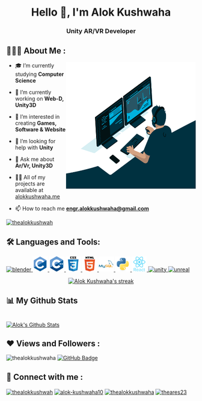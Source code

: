 
<h1 align="center">Hello 👋, I'm Alok Kushwaha</h1>
<h3 align="center">Unity AR/VR Developer</h3>

## 👨🏻‍💻 About Me :
<img align="right" alt="coding"  height="337" width="345" src="https://github.com/TheAlokkushwaha/TheAlokkushwaha/blob/main/coding.gif"> 

- 🎓 I’m currently studying **Computer Science**

- 🔭 I’m currently working on **Web-D, Unity3D**

- 👀 I’m interested in creating **Games, Software & Website**

- 🤝 I’m looking for help with **Unity**

- 💬 Ask me about **Ar/Vr, Unity3D**

- 👨‍💻 All of my projects are available at [alokkushwaha.me](alokkushwaha.me)

- 📫 How to reach me **engr.alokkushwaha@gmail.com**

<p align="left"> <a href="https://twitter.com/thealokkushwah" target="blank"><img src="https://img.shields.io/twitter/follow/thealokkushwah?logo=twitter&style=for-the-badge" alt="thealokkushwah" /></a> </p>

## 🛠 Languages and Tools:
<p align="left"> <a href="https://www.blender.org/" target="_blank" rel="noreferrer"> <img src="https://download.blender.org/branding/community/blender_community_badge_white.svg" alt="blender" width="40" height="40"/> </a> <a href="https://www.cprogramming.com/" target="_blank" rel="noreferrer"> <img src="https://raw.githubusercontent.com/devicons/devicon/master/icons/c/c-original.svg" alt="c" width="40" height="40"/> </a> <a href="https://www.w3schools.com/cpp/" target="_blank" rel="noreferrer"> <img src="https://raw.githubusercontent.com/devicons/devicon/master/icons/cplusplus/cplusplus-original.svg" alt="cplusplus" width="40" height="40"/> </a> <a href="https://www.w3schools.com/css/" target="_blank" rel="noreferrer"> <img src="https://raw.githubusercontent.com/devicons/devicon/master/icons/css3/css3-original-wordmark.svg" alt="css3" width="40" height="40"/> </a> <a href="https://www.w3.org/html/" target="_blank" rel="noreferrer"> <img src="https://raw.githubusercontent.com/devicons/devicon/master/icons/html5/html5-original-wordmark.svg" alt="html5" width="40" height="40"/> </a> <a href="https://www.mysql.com/" target="_blank" rel="noreferrer"> <img src="https://raw.githubusercontent.com/devicons/devicon/master/icons/mysql/mysql-original-wordmark.svg" alt="mysql" width="40" height="40"/> </a> <a href="https://www.python.org" target="_blank" rel="noreferrer"> <img src="https://raw.githubusercontent.com/devicons/devicon/master/icons/python/python-original.svg" alt="python" width="40" height="40"/> </a> <a href="https://reactjs.org/" target="_blank" rel="noreferrer"> <img src="https://raw.githubusercontent.com/devicons/devicon/master/icons/react/react-original-wordmark.svg" alt="react" width="40" height="40"/> </a> <a href="https://unity.com/" target="_blank" rel="noreferrer"> <img src="https://www.vectorlogo.zone/logos/unity3d/unity3d-icon.svg" alt="unity" width="40" height="40"/> </a> <a href="https://unrealengine.com/" target="_blank" rel="noreferrer"> <img src="https://raw.githubusercontent.com/kenangundogan/fontisto/036b7eca71aab1bef8e6a0518f7329f13ed62f6b/icons/svg/brand/unreal-engine.svg" alt="unreal" width="40" height="40"/> </a> </p>

<p align="center">
    <a href="https://github.com/thealokkushwaha/github-readme-streak-stats">
        <img title="🔥 Get streak stats for your profile at git.io/streak-stats" alt="Alok Kushwaha's streak" src="https://github-readme-streak-stats.herokuapp.com/?user=thealokkushwaha&theme=black-ice&hide_border=true&stroke=0000&background=060A0CD0"/>
    </a>
</p>

## 📊 My Github Stats

<br/>
<a href="https://github.com/thealokkushwaha/github-readme-stats"><img alt="Alok's Github Stats" src="https://github-readme-stats.vercel.app/api?username=thealokkushwaha&show_icons=true&count_private=true&theme=react&hide_border=true&bg_color=0D1117" /></a>
<br/>

## ❤ Views and Followers :
<a align="left"> <img src="https://komarev.com/ghpvc/?username=thealokkushwaha&label=Profile%20views&color=0e75b6&style=flat" alt="thealokkushwaha" /> </a>
<a href="https://github.com/thealokkushwaha?tab=followers"><img src="https://img.shields.io/github/followers/thealokkushwaha?label=Followers&style=social" alt="GitHub Badge"></a>

## 🤝 Connect with me :
<p align="left">
<a href="https://twitter.com/thealokkushwah" target="blank"><img align="center" src="https://raw.githubusercontent.com/rahuldkjain/github-profile-readme-generator/master/src/images/icons/Social/twitter.svg" alt="thealokkushwah" height="30" width="40" /></a>
<a href="https://linkedin.com/in/alok-kushwaha10" target="blank"><img align="center" src="https://raw.githubusercontent.com/rahuldkjain/github-profile-readme-generator/master/src/images/icons/Social/linked-in-alt.svg" alt="alok-kushwaha10" height="30" width="40" /></a>
<a href="https://instagram.com/thealokkushwaha" target="blank"><img align="center" src="https://raw.githubusercontent.com/rahuldkjain/github-profile-readme-generator/master/src/images/icons/Social/instagram.svg" alt="thealokkushwaha" height="30" width="40" /></a>
<a href="https://www.youtube.com/c/theares23" target="blank"><img align="center" src="https://raw.githubusercontent.com/rahuldkjain/github-profile-readme-generator/master/src/images/icons/Social/youtube.svg" alt="theares23" height="30" width="40" /></a>
</p>

